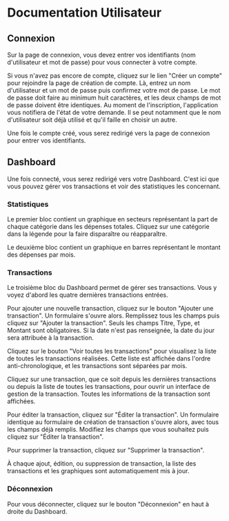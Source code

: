 # Documentation Utilisateur

## Connexion

Sur la page de connexion, vous devez entrer vos identifiants (nom d'utilisateur et mot de passe) pour vous connecter à votre compte.

Si vous n'avez pas encore de compte, cliquez sur le lien "Créer un compte" pour rejoindre la page de création de compte.
Là, entrez un nom d'utilisateur et un mot de passe puis confirmez votre mot de passe.
Le mot de passe doit faire au minimum huit caractères, et les deux champs de mot de passe doivent être identiques.
Au moment de l'inscription, l'application vous notifiera de l'état de votre demande. Il se peut notamment que le nom d'utilisateur soit déjà utilisé et qu'il faille en choisir un autre.

Une fois le compte créé, vous serez redirigé vers la page de connexion pour entrer vos identifiants.

## Dashboard

Une fois connecté, vous serez redirigé vers votre Dashboard. C'est ici que vous pouvez gérer vos transactions et voir des statistiques les concernant.

### Statistiques

Le premier bloc contient un graphique en secteurs représentant la part de chaque catégorie dans les dépenses totales.
Cliquez sur une catégorie dans la légende pour la faire disparaître ou réapparaître.

Le deuxième bloc contient un graphique en barres représentant le montant des dépenses par mois.

### Transactions

Le troisième bloc du Dashboard permet de gérer ses transactions. Vous y voyez d'abord les quatre dernières transactions entrées.

Pour ajouter une nouvelle transaction, cliquez sur le bouton "Ajouter une transaction".
Un formulaire s'ouvre alors. Remplissez tous les champs puis cliquez sur "Ajouter la transaction".
Seuls les champs Titre, Type, et Montant sont obligatoires.
Si la date n'est pas renseignée, la date du jour sera attribuée à la transaction.

Cliquez sur le bouton "Voir toutes les transactions" pour visualisez la liste de toutes les transactions réalisées.
Cette liste est affichée dans l'ordre anti-chronologique, et les transactions sont séparées par mois.

Cliquez sur une transaction, que ce soit depuis les dernières transactions ou depuis la liste de toutes les transactions, pour ouvrir un interface de gestion de la transaction.
Toutes les informations de la transaction sont affichées.

Pour éditer la transaction, cliquez sur "Éditer la transaction".
Un formulaire identique au formulaire de création de transaction s'ouvre alors, avec tous les champs déjà remplis.
Modifiez les champs que vous souhaitez puis cliquez sur "Éditer la transaction".

Pour supprimer la transaction, cliquez sur "Supprimer la transaction".

À chaque ajout, édition, ou suppression de transaction, la liste des transactions et les graphiques sont automatiquement mis à jour.

### Déconnexion

Pour vous déconnecter, cliquez sur le bouton "Déconnexion" en haut à droite du Dashboard.